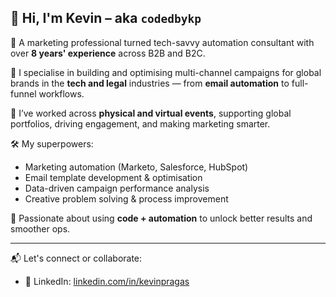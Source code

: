 ## 👋 Hi, I'm Kevin – aka `codedbykp`

🎯 A marketing professional turned tech-savvy automation consultant with over **8 years' experience** across B2B and B2C.

📍 I specialise in building and optimising multi-channel campaigns for global brands in the **tech and legal** industries — from **email automation** to full-funnel workflows.

💼 I’ve worked across **physical and virtual events**, supporting global portfolios, driving engagement, and making marketing smarter.

🛠️ My superpowers:
- Marketing automation (Marketo, Salesforce, HubSpot)
- Email template development & optimisation
- Data-driven campaign performance analysis
- Creative problem solving & process improvement

🚀 Passionate about using **code + automation** to unlock better results and smoother ops.

---

📬 Let's connect or collaborate:
- 💼 LinkedIn: [linkedin.com/in/kevinpragas](#)
